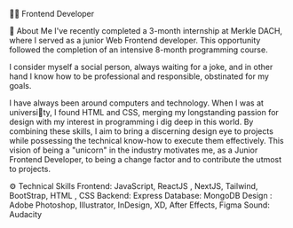 👨‍💻 Frontend Developer

🚀 About Me
I've recently completed a 3-month internship at Merkle DACH, where I served as a junior Web Frontend developer. This opportunity followed the completion of an intensive 8-month programming course.

I consider myself a social person, always waiting for a joke, and in other hand I know how to be professional and responsible, obstinated for my goals.

I have always been around computers and technology. When I was at university, I found HTML and CSS, merging my longstanding passion for design with my interest in programming i dig deep in this world. 
By combining these skills, I aim to bring a discerning design eye to projects while possessing the technical know-how to execute them effectively. 
This vision of being a "unicorn" in the industry motivates me, as a Junior Frontend Developer, to being a change factor and to contribute the utmost to projects.

⚙️ Technical Skills
Frontend: JavaScript, ReactJS , NextJS, Tailwind, BootStrap, HTML , CSS
Backend: Express 
Database: MongoDB
Design : Adobe Photoshop, Illustrator, InDesign, XD, After Effects, Figma
Sound: Audacity

